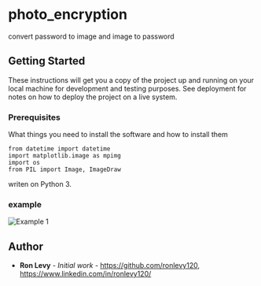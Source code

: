 # photo_encryption
convert password to image and image to password

## Getting Started

These instructions will get you a copy of the project up and running on your local machine for development and testing purposes. See deployment for notes on how to deploy the project on a live system.

### Prerequisites

What things you need to install the software and how to install them

```
from datetime import datetime
import matplotlib.image as mpimg
import os
from PIL import Image, ImageDraw 
```

writen on Python 3.

### example
![Example 1](\photo_encryption\example_1.jpg)







## Author

* **Ron Levy** - *Initial work* - https://github.com/ronlevy120, https://www.linkedin.com/in/ronlevy120/
